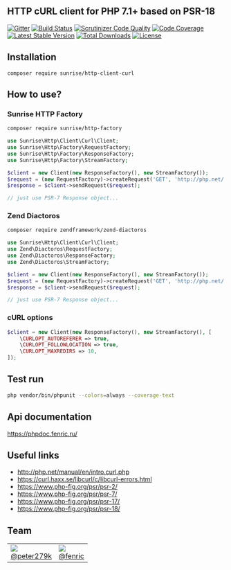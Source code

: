 ## HTTP cURL client for PHP 7.1+ based on PSR-18

[![Gitter](https://badges.gitter.im/sunrise-php/support.png)](https://gitter.im/sunrise-php/support)
[![Build Status](https://api.travis-ci.com/sunrise-php/http-client-curl.svg?branch=master)](https://travis-ci.com/sunrise-php/http-client-curl)
[![Scrutinizer Code Quality](https://scrutinizer-ci.com/g/sunrise-php/http-client-curl/badges/quality-score.png?b=master)](https://scrutinizer-ci.com/g/sunrise-php/http-client-curl/?branch=master)
[![Code Coverage](https://scrutinizer-ci.com/g/sunrise-php/http-client-curl/badges/coverage.png?b=master)](https://scrutinizer-ci.com/g/sunrise-php/http-client-curl/?branch=master)
[![Latest Stable Version](https://poser.pugx.org/sunrise/http-client-curl/v/stable)](https://packagist.org/packages/sunrise/http-client-curl)
[![Total Downloads](https://poser.pugx.org/sunrise/http-client-curl/downloads)](https://packagist.org/packages/sunrise/http-client-curl)
[![License](https://poser.pugx.org/sunrise/http-client-curl/license)](https://packagist.org/packages/sunrise/http-client-curl)

## Installation

```
composer require sunrise/http-client-curl
```

## How to use?

### Sunrise HTTP Factory

```bash
composer require sunrise/http-factory
```

```php
use Sunrise\Http\Client\Curl\Client;
use Sunrise\Http\Factory\RequestFactory;
use Sunrise\Http\Factory\ResponseFactory;
use Sunrise\Http\Factory\StreamFactory;

$client = new Client(new ResponseFactory(), new StreamFactory());
$request = (new RequestFactory)->createRequest('GET', 'http://php.net/');
$response = $client->sendRequest($request);

// just use PSR-7 Response object...
```

### Zend Diactoros

```bash
composer require zendframework/zend-diactoros
```

```php
use Sunrise\Http\Client\Curl\Client;
use Zend\Diactoros\RequestFactory;
use Zend\Diactoros\ResponseFactory;
use Zend\Diactoros\StreamFactory;

$client = new Client(new ResponseFactory(), new StreamFactory());
$request = (new RequestFactory)->createRequest('GET', 'http://php.net/');
$response = $client->sendRequest($request);

// just use PSR-7 Response object...
```

### cURL options

```php
$client = new Client(new ResponseFactory(), new StreamFactory(), [
    \CURLOPT_AUTOREFERER => true,
    \CURLOPT_FOLLOWLOCATION => true,
    \CURLOPT_MAXREDIRS => 10,
]);
```

## Test run

```bash
php vendor/bin/phpunit --colors=always --coverage-text
```

## Api documentation

https://phpdoc.fenric.ru/

## Useful links

* http://php.net/manual/en/intro.curl.php
* https://curl.haxx.se/libcurl/c/libcurl-errors.html
* https://www.php-fig.org/psr/psr-2/
* https://www.php-fig.org/psr/psr-7/
* https://www.php-fig.org/psr/psr-17/
* https://www.php-fig.org/psr/psr-18/

## Team

<table>
    <tbody>
        <tr>
            <td>
                <img src="https://avatars2.githubusercontent.com/u/9021747?s=72&v=4">
                <br>
                <a href="https://github.com/peter279k">@peter279k</a>
            </td>
            <td>
                <img src="https://avatars1.githubusercontent.com/u/2872934?s=72&v=4">
                <br>
                <a href="https://github.com/fenric">@fenric</a>
            </td>
        </tr>
    </tbody>
</table>

